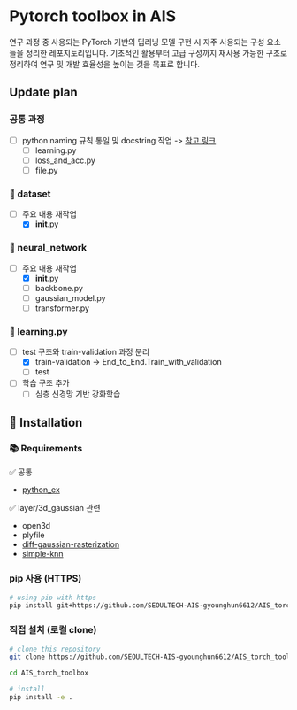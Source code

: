 # Pytorch toolbox in AIS

연구 과정 중 사용되는 PyTorch 기반의 딥러닝 모델 구현 시 자주 사용되는 구성 요소들을 정리한 레포지토리입니다.
기초적인 활용부터 고급 구성까지 재사용 가능한 구조로 정리하여 연구 및 개발 효율성을 높이는 것을 목표로 합니다.

## Update plan

### 공통 과정

- [ ] python naming 규칙 통일 및 docstring 작업 -> [참고 링크](https://github.com/SEOULTECH-AIS-gyounghun6612/AIS_lab_manual/blob/Publish/python/doc_string.md)
  - [ ] learning.py
  - [ ] loss_and_acc.py
  - [ ] file.py

### 📁 dataset

- [ ] 주요 내용 재작업
  - [X] __init__.py

### 📁 neural_network

- [ ] 주요 내용 재작업
  - [X] __init__.py
  - [ ] backbone.py
  - [ ] gaussian_model.py
  - [ ] transformer.py

### 📄 learning.py

- [ ] test 구조와 train-validation 과정 분리
  - [x] train-validation -> End_to_End.Train_with_validation
  - [ ] test

- [ ] 학습 구조 추가
  - [ ] 심층 신경망 기반 강화학습

## 🔧 Installation

### 📚 Requirements

✅ 공통

- [python_ex](https://github.com/SEOULTECH-AIS-gyounghun6612/AIS_python_ex.git)

✅ layer/3d_gaussian 관련

- open3d
- plyfile
- [diff-gaussian-rasterization](https://github.com/graphdeco-inria/diff-gaussian-rasterization)
- [simple-knn](https://gitlab.inria.fr/bkerbl/simple-knn.git)

### pip 사용 (HTTPS)

```bash
# using pip with https
pip install git+https://github.com/SEOULTECH-AIS-gyounghun6612/AIS_torch_toolbox.git@ver_alpha
```

### 직접 설치 (로컬 clone)

```bash
# clone this repository
git clone https://github.com/SEOULTECH-AIS-gyounghun6612/AIS_torch_toolbox.git

cd AIS_torch_toolbox

# install 
pip install -e .
```
